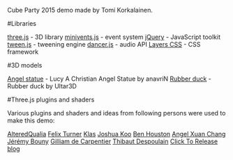 Cube Party 2015 demo made by Tomi Korkalainen.

#Libraries

[three.js](http://threejs.org/) - 3D library
[minivents.js](https://github.com/allouis/minivents/) - event system
[jQuery](https://jquery.com/) - JavaScript toolkit
[tween.js](https://github.com/tweenjs/tween.js/) - tweening engine
[dancer.js](https://github.com/jsantell/dancer.js/) - audio API
[Layers CSS](http://eiskis.net/layers/) - CSS framework

#3D models

[Angel statue](https://www.cgtrader.com/free-3d-models/character-people/fantasy/lucy-a-christian-angel-statue) - Lucy A Christian Angel Statue by anavriN
[Rubber duck](http://www.turbosquid.com/3d-models/free-max-mode-duck-toy/771140) - Rubber duck by Ultar3D

#Three.js plugins and shaders

Various plugins and shaders and ideas from following persons were used to make this demo:

[AlteredQualia](https://github.com/alteredq)
[Felix Turner](https://github.com/felixturner)
[Klas](https://github.com/oosmoxiecode)
[Joshua Koo](https://github.com/zz85)
[Ben Houston](https://github.com/bhouston)
[Angel Xuan Chang](https://github.com/angelxuanchang)
[Jérémy Bouny](https://github.com/jbouny)
[Gilliam de Carpentier](http://www.decarpentier.nl/lens-distortion)
[Thibaut Despoulain](http://bkcore.com/blog/3d/webgl-three-js-volumetric-light-godrays.html)
[Click To Release blog](https://www.clicktorelease.com/blog/vertex-displacement-noise-3d-webgl-glsl-three-js)